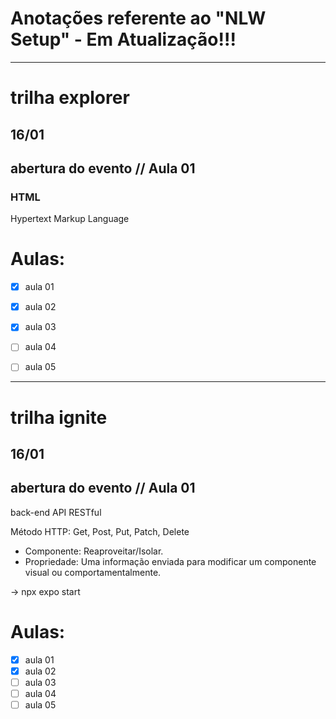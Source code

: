 # Anotações referente ao "NLW Setup" - **Em Atualização!!!**
---
# trilha explorer

## 16/01
 ## abertura do evento // Aula 01

 ### HTML
 Hypertext Markup Language

# Aulas:
- [x] aula 01
- [x] aula 02
- [x] aula 03
- [ ] aula 04
- [ ] aula 05



---
# trilha ignite
## 16/01
 ## abertura do evento // Aula 01

back-end API RESTful

Método HTTP: Get, Post, Put, Patch, Delete

* Componente: Reaproveitar/Isolar.
* Propriedade: Uma informação enviada para modificar um componente visual ou comportamentalmente.

-> npx expo start
# Aulas:
- [x] aula 01 
- [x] aula 02
- [ ] aula 03
- [ ] aula 04
- [ ] aula 05